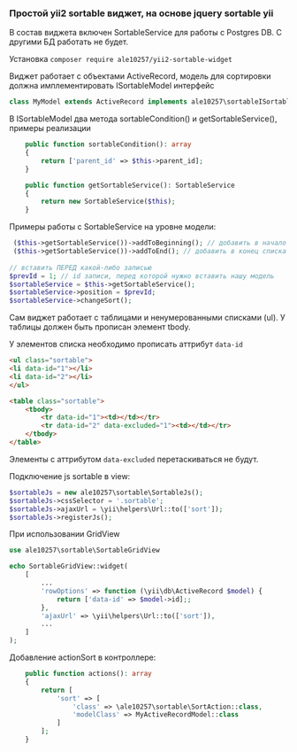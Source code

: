 ### Простой yii2 sortable виджет, на основе jquery sortable yii

В состав виджета включен SortableService для работы с Postgres DB. С другими БД работать не будет.

Установка ```composer require ale10257/yii2-sortable-widget```

Виджет работает с объектами ActiveRecord, модель для сортировки должна имплементировать ISortableModel интерфейс
```php
class MyModel extends ActiveRecord implements ale10257\sortableISortableModel
```

В ISortableModel два метода sortableCondition() и getSortableService(), примеры реализации

```php
    public function sortableCondition(): array
    {
        return ['parent_id' => $this->parent_id];
    }

    public function getSortableService(): SortableService
    {
        return new SortableService($this);
    }
```

Примеры работы с SortableService на уровне модели:

```php
 ($this->getSortableService())->addToBeginning(); // добавить в начало списка
 ($this->getSortableService())->addToEnd(); // добавить в конец списка
 
// вставить ПЕРЕД какой-либо записью
$prevId = 1; // id записи, перед которой нужно вставить нашу модель
$sortableService = $this->getSortableService();
$sortableService->position = $prevId;
$sortableService->changeSort();
```
Сам виджет работает с таблицами и ненумерованными списками (ul). У таблицы должен быть прописан элемент tbody.

У элементов списка необходимо прописать аттрибут ```data-id```

```html
<ul class="sortable">
<li data-id="1"></li>
<li data-id="2"></li>
</ul>

<table class="sortable">
    <tbody>
        <tr data-id="1"><td></td></tr>
        <tr data-id="2" data-excluded="1"><td></td></tr>
    </tbody>
</table>
```
Элементы с аттрибутом ```data-excluded``` перетаскиваться не будут.

Подключение js sortable в view:

```php
$sortableJs = new ale10257\sortable\SortableJs();
$sortableJs->cssSelector = '.sortable';
$sortableJs->ajaxUrl = \yii\helpers\Url::to(['sort']);
$sortableJs->registerJs();
```
При использовании GridView

```php
use ale10257\sortable\SortableGridView

echo SortableGridView::widget(
    [
        ...
        'rowOptions' => function (\yii\db\ActiveRecord $model) {
            return ['data-id' => $model->id];;
        },
        'ajaxUrl' => \yii\helpers\Url::to(['sort']),
        ...
    ]
);
```
Добавление actionSort в контроллере:

```php
    public function actions(): array
    {
        return [
            'sort' => [
                'class' => \ale10257\sortable\SortAction::class,
                'modelClass' => MyActiveRecordModel::class
            ]
        ];
    }
```
